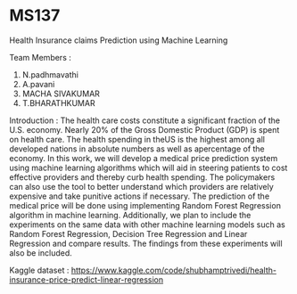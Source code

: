 # MS137
Health Insurance claims Prediction using Machine Learning

Team Members :
1. N.padhmavathi
2. A.pavani
3. MACHA SIVAKUMAR
4. T.BHARATHKUMAR

Introduction :
The health care costs constitute a significant fraction of the U.S. economy. Nearly 20% of
the Gross Domestic Product (GDP) is spent on health care. The health spending in theUS
is the highest among all developed nations in absolute numbers as well as apercentage of
the economy. In this work, we will develop a medical price prediction system using
machine learning algorithms which will aid in steering patients to cost effective providers
and thereby curb health spending. The policymakers can also use the tool to better
understand which providers are relatively expensive and take punitive actions if necessary.
The prediction of the medical price will be done using implementing Random Forest
Regression algorithm in machine learning. Additionally, we plan to include the
experiments on the same data with other machine learning models such as Random Forest
Regression, Decision Tree Regression and Linear Regression and compare results. The
findings from these experiments will also be included.

Kaggle dataset : https://www.kaggle.com/code/shubhamptrivedi/health-insurance-price-predict-linear-regression

